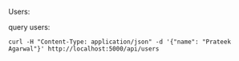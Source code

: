 Users:

query users:

```shell
curl -H "Content-Type: application/json" -d '{"name": "Prateek Agarwal"}' http://localhost:5000/api/users
```
